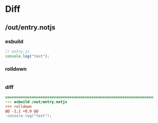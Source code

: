 # Diff
## /out/entry.notjs
### esbuild
```js
// entry.js
console.log("test");
```
### rolldown
```js

```
### diff
```diff
===================================================================
--- esbuild	/out/entry.notjs
+++ rolldown	
@@ -1,1 +0,0 @@
-console.log("test");

```